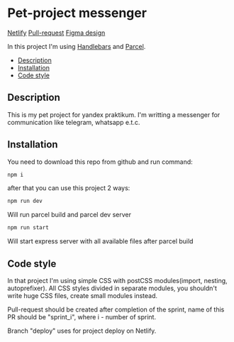 # Pet-project messenger

[Netlify](https://zesty-melomakarona-d79d60.netlify.app/)
[Pull-request](https://github.com/Taoffy/middle.messenger.praktikum.yandex/pull/1)
[Figma design](https://www.figma.com/file/9cLr7G2sR1iPZ4uOGfVfiR/Messenger?node-id=0%3A1)

In this project I'm using [Handlebars](https://handlebarsjs.com/) and [Parcel](https://parceljs.org/).

- [Description](#description)
- [Installation](#installation)
- [Code style](#code-style)

## Description

This is my pet project for yandex praktikum. I'm writting a messenger for communication like telegram, whatsapp e.t.c.

## Installation

You need to download this repo from github and run command:

```js
npm i
```

after that you can use this project 2 ways:

```js
npm run dev
```

Will run parcel build and parcel dev server

```js
npm run start
```

Will start express server with all available files after parcel build

## Code style

In that project I'm using simple CSS with postCSS modules(import, nesting, autoprefixer). All CSS styles divided in separate modules, you shouldn't write huge CSS files, create small modules instead.

Pull-request should be created after completion of the sprint, name of this PR should be "sprint_i", where i - number of sprint.

Branch "deploy" uses for project deploy on Netlify.

